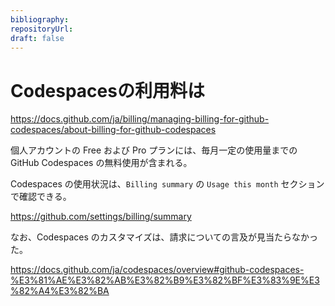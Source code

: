 ```yaml
---
bibliography: 
repositoryUrl:
draft: false
---
```


# Codespacesの利用料は

https://docs.github.com/ja/billing/managing-billing-for-github-codespaces/about-billing-for-github-codespaces

個人アカウントの Free および Pro プランには、毎月一定の使用量までの GitHub Codespaces の無料使用が含まれる。

Codespaces の使用状況は、`Billing summary` の `Usage this month` セクションで確認できる。

https://github.com/settings/billing/summary

なお、Codespaces のカスタマイズは、請求についての言及が見当たらなかった。

https://docs.github.com/ja/codespaces/overview#github-codespaces-%E3%81%AE%E3%82%AB%E3%82%B9%E3%82%BF%E3%83%9E%E3%82%A4%E3%82%BA
